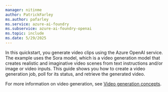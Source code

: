 ```yaml
---
manager: nitinme
author: PatrickFarley
ms.author: pafarley
ms.service: azure-ai-foundry
ms.subservice: azure-ai-foundry-openai
ms.topic: include
ms.date: 5/29/2025
---
```


In this quickstart, you generate video clips using the Azure OpenAI service. The example uses the Sora model, which is a video generation model that creates realistic and imaginative video scenes from text instructions and/or image or video inputs. This guide shows you how to create a video generation job, poll for its status, and retrieve the generated video.

For more information on video generation, see [Video generation concepts](../concepts/video-generation.md).
